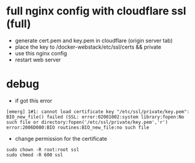 # full nginx config with cloudflare ssl (full)

* generate cert.pem and key.pem in cloudflare (origin server tab)
* place the key to /docker-webstack/etc/ssl/certs && private
* use this nginx config
* restart web server

# debug

* if got this error 

```
[emerg] 1#1: cannot load certificate key "/etc/ssl/private/key.pem": BIO_new_file() failed (SSL: error:02001002:system library:fopen:No such file or directory:fopen('/etc/ssl/private/key.pem','r') error:2006D080:BIO routines:BIO_new_file:no such file

```

* change permission for the certificate

```
sudo chown -R root:root ssl
sudo chmod -R 600 ssl

```

